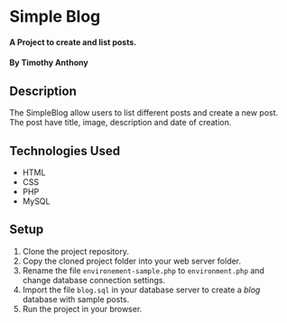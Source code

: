 # Simple Blog

#### A Project to create and list posts.

#### By Timothy Anthony

## Description

The SimpleBlog allow users to list different posts and create a new post. The post have title, image, description and date of creation.

## Technologies Used

* HTML
* CSS
* PHP
* MySQL

## Setup

1. Clone the project repository.
2. Copy the cloned project folder into your web server folder.
3. Rename the file `environement-sample.php` to `environment.php` and change database connection settings.
4. Import the file `blog.sql` in your database server to create a *blog* database with sample posts.
5. Run the project in your browser.
